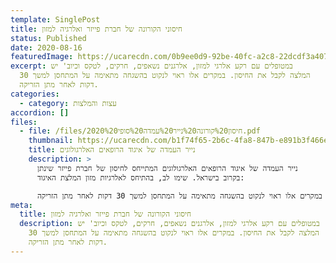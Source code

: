 ```yaml
---
template: SinglePost
title: חיסוני הקורונה של חברת פייזר ואלרגיה למזון
status: Published
date: 2020-08-16
featuredImage: https://ucarecdn.com/0b9ee0d9-92be-40fc-a2c8-22dcdf3a407f/
excerpt: במטופלים עם רקע אלרגי למזון, אלרגנים נשאפים, חרקים, לטקס וכיוב' יש
  המלצה לקבל את החיסון. במקרים אלו ראוי לנקוט בהשגחה מתאימה על המתחסן למשך 30
  דקות לאחר מתן הזריקה.
categories:
  - category: עצות והמלצות
accordion: []
files:
  - file: /files/2020%20חיסון%20קורונה%20נייר%20עמדה%20סופי.pdf
    thumbnail: https://ucarecdn.com/b1f74f65-2b6c-4fa8-847b-e891b3f466e7/
    title: נייר העמדה של איגוד הרופאים האלרגולוגים
    description: >
      נייר העמדה של איגוד הרופאים האלרגולוגים המתייחס לחיסון של חברת פייזר שינתן
      בקרוב בישראל. שימו לב, בהתיחס לאלרגיות מזון המלצת האיגוד:  

      במטופלים עם רקע אלרגי למזון, אלרגנים נשאפים, חרקים, לטקס וכיוב' יש המלצה לקבל את החיסון. במקרים אלו ראוי לנקוט בהשגחה מתאימה על המתחסן למשך 30 דקות לאחר מתן הזריקה.
meta:
  title: חיסוני הקורונה של חברת פייזר ואלרגיה למזון
  description: במטופלים עם רקע אלרגי למזון, אלרגנים נשאפים, חרקים, לטקס וכיוב' יש
    המלצה לקבל את החיסון. במקרים אלו ראוי לנקוט בהשגחה מתאימה על המתחסן למשך 30
    דקות לאחר מתן הזריקה.
---
```


